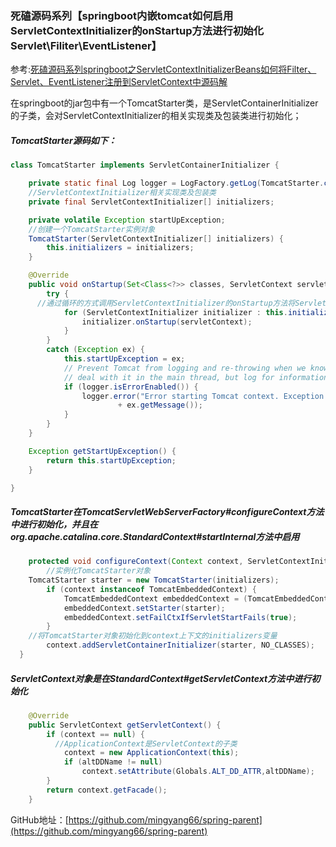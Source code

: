### 死磕源码系列【springboot内嵌tomcat如何启用ServletContextInitializer的onStartup方法进行初始化Servlet\Filiter\EventListener】

参考:[死磕源码系列springboot之ServletContextInitializerBeans如何将Filter、Servlet、EventListener注册到ServletContext中源码解](https://mingyang.blog.csdn.net/article/details/111059405)

在springboot的jar包中有一个TomcatStarter类，是ServletContainerInitializer的子类，会对ServletContextInitializer的相关实现类及包装类进行初始化；

##### TomcatStarter源码如下：

```java
class TomcatStarter implements ServletContainerInitializer {

	private static final Log logger = LogFactory.getLog(TomcatStarter.class);
	//ServletContextInitializer相关实现类及包装类
	private final ServletContextInitializer[] initializers;

	private volatile Exception startUpException;
	//创建一个TomcatStarter实例对象
	TomcatStarter(ServletContextInitializer[] initializers) {
		this.initializers = initializers;
	}

	@Override
	public void onStartup(Set<Class<?>> classes, ServletContext servletContext) throws ServletException {
		try {
      //通过循环的方式调用ServletContextInitializer的onStartup方法将Servlet\Filter\EventListener等注册到ServletContext上下文之中
			for (ServletContextInitializer initializer : this.initializers) {
				initializer.onStartup(servletContext);
			}
		}
		catch (Exception ex) {
			this.startUpException = ex;
			// Prevent Tomcat from logging and re-throwing when we know we can
			// deal with it in the main thread, but log for information here.
			if (logger.isErrorEnabled()) {
				logger.error("Error starting Tomcat context. Exception: " + ex.getClass().getName() + ". Message: "
						+ ex.getMessage());
			}
		}
	}

	Exception getStartUpException() {
		return this.startUpException;
	}

}

```

##### TomcatStarter在TomcatServletWebServerFactory#configureContext方法中进行初始化，并且在org.apache.catalina.core.StandardContext#startInternal方法中启用

```java
	protected void configureContext(Context context, ServletContextInitializer[] initializers) {
		//实例化TomcatStarter对象
    TomcatStarter starter = new TomcatStarter(initializers);
		if (context instanceof TomcatEmbeddedContext) {
			TomcatEmbeddedContext embeddedContext = (TomcatEmbeddedContext) context;
			embeddedContext.setStarter(starter);
			embeddedContext.setFailCtxIfServletStartFails(true);
		}
    //将TomcatStarter对象初始化到context上下文的initializers变量
		context.addServletContainerInitializer(starter, NO_CLASSES);
  }
```

##### ServletContext对象是在StandardContext#getServletContext方法中进行初始化

```java
    @Override
    public ServletContext getServletContext() {
        if (context == null) {
          //ApplicationContext是ServletContext的子类
            context = new ApplicationContext(this);
            if (altDDName != null)
                context.setAttribute(Globals.ALT_DD_ATTR,altDDName);
        }
        return context.getFacade();
    }
```

GitHub地址：[https://github.com/mingyang66/spring-parent](https://github.com/mingyang66/spring-parent)


